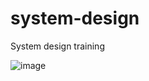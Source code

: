 # system-design
System design training

![image](https://github.com/user-attachments/assets/3f7bc8f9-c6da-4720-aa0e-fd8c42b53de5)
